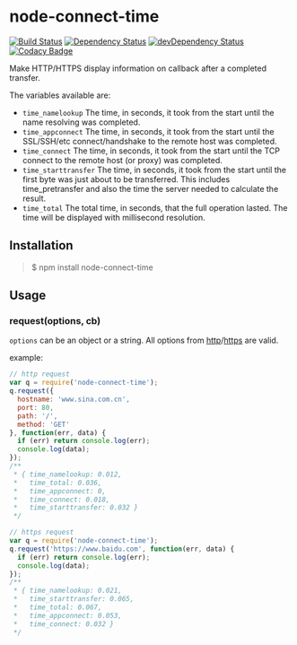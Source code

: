 # node-connect-time

[![Build Status](https://travis-ci.org/zyvas/node-connect-time.svg?branch=develop)](https://travis-ci.org/zyvas/node-connect-time)
[![Dependency Status](https://david-dm.org/zyvas/node-connect-time.svg)](https://david-dm.org/zyvas/node-connect-time)
[![devDependency Status](https://david-dm.org/zyvas/node-connect-time/dev-status.svg?style=flat-square)](https://david-dm.org/zyvas/node-connect-time#info=devDependencies)
[![Codacy Badge](https://api.codacy.com/project/badge/grade/38c84326ca9c44df89a9c9e1cbe44bd2)](https://www.codacy.com/app/i_4/node-connect-time)

Make HTTP/HTTPS display information on callback after a completed transfer.

The variables available are:

* `time_namelookup` The time, in seconds, it took from the start until the name resolving was completed.
* `time_appconnect` The time, in seconds, it took from the start until the SSL/SSH/etc connect/handshake to the remote host was completed.
* `time_connect` The time, in seconds, it took from the start until the TCP connect to the remote host (or proxy) was completed.
* `time_starttransfer` The time, in seconds, it took from the start until the first byte was just about to be transferred. This includes time_pretransfer and also the time the server needed to calculate the result.
* `time_total` The total time, in seconds, that the full operation lasted. The time will be displayed with millisecond resolution.

## Installation

> $ npm install node-connect-time

## Usage

### request(options, cb)

`options` can be an object or a string. All options from [http](https://nodejs.org/dist/latest-v5.x/docs/api/http.html#http_http_request_options_callback)/[https](https://nodejs.org/dist/latest-v5.x/docs/api/https.html#https_https_request_options_callback) are valid.

example:

```javascript
// http request
var q = require('node-connect-time');
q.request({
  hostname: 'www.sina.com.cn',
  port: 80,
  path: '/',
  method: 'GET'
}, function(err, data) {
  if (err) return console.log(err);
  console.log(data);
});
/**
 * { time_namelookup: 0.012,
 *   time_total: 0.036,
 *   time_appconnect: 0,
 *   time_connect: 0.018,
 *   time_starttransfer: 0.032 }
 */

// https request
var q = require('node-connect-time');
q.request('https://www.baidu.com', function(err, data) {
  if (err) return console.log(err);
  console.log(data);
});
/**
 * { time_namelookup: 0.021,
 *   time_starttransfer: 0.065,
 *   time_total: 0.067,
 *   time_appconnect: 0.053,
 *   time_connect: 0.032 }
 */
```
